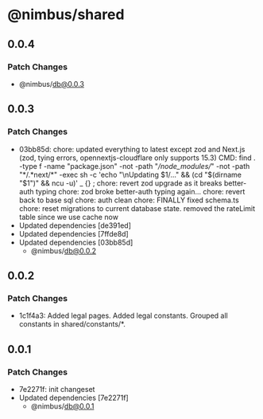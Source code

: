 # @nimbus/shared

## 0.0.4

### Patch Changes

- @nimbus/db@0.0.3

## 0.0.3

### Patch Changes

- 03bb85d: chore: updated everything to latest except zod and Next.js (zod, tying errors, opennextjs-cloudflare only
  supports 15.3) CMD: find . -type f -name "package.json" -not -path "_/node_modules/_" -not -path "*/.*next/\*" -exec
  sh -c 'echo "\nUpdating $1/..." && (cd "$(dirname "$1")" && ncu -u)' \_ {} \; chore: revert zod upgrade as it breaks
  better-auth typing chore: zod broke better-auth typing again... chore: revert back to base sql chore: auth clean
  chore: FINALLY fixed schema.ts chore: reset migrations to current database state. removed the rateLimit table since we
  use cache now
- Updated dependencies [de391ed]
- Updated dependencies [7ffde8d]
- Updated dependencies [03bb85d]
  - @nimbus/db@0.0.2

## 0.0.2

### Patch Changes

- 1c1f4a3: Added legal pages. Added legal constants. Grouped all constants in shared/constants/\*.

## 0.0.1

### Patch Changes

- 7e2271f: init changeset
- Updated dependencies [7e2271f]
  - @nimbus/db@0.0.1
